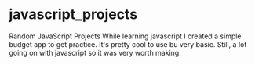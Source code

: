 # javascript_projects
Random JavaScript Projects
While learning javascript I created a simple budget app to get practice. It's pretty cool to use bu very basic. Still, a lot going on with javascript so it was very worth making.
